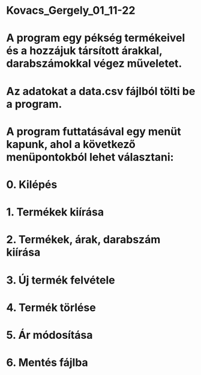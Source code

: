 # Kovacs_Gergely_01_11-22
# A program egy pékség termékeivel és a hozzájuk társított árakkal, darabszámokkal végez műveletet.
# Az adatokat a data.csv fájlból tölti be a program.
# A program futtatásával egy menüt kapunk, ahol a következő menüpontokból lehet választani:
# 0. Kilépés
# 1. Termékek kiírása
# 2. Termékek, árak, darabszám kiírása
# 3. Új termék felvétele
# 4. Termék törlése
# 5. Ár módosítása
# 6. Mentés fájlba
